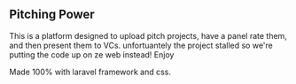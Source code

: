 ## Pitching Power
This is a platform designed to upload pitch projects, have a panel rate them, and then present them to VCs. unfortuantely the project stalled so we're putting the code up on ze web instead! Enjoy

Made 100% with laravel framework and css. 
